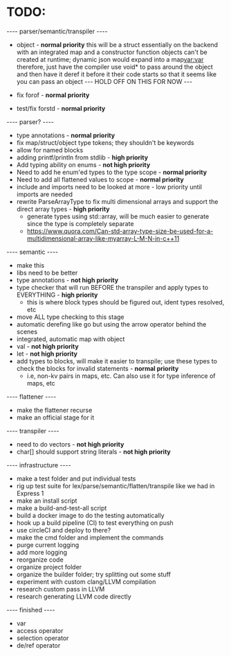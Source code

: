 # TODO:

---- parser/semantic/transpiler ----

- object - **normal priority**
  this will be a struct essentially on the backend with an integrated map and a constructor function
  objects can't be created at runtime; dynamic json would expand into a map<var:var>
  therefore, just have the compiler use void\* to pass around the object and then have it deref it before it
  their code starts so that it seems like you can pass an object
  --- HOLD OFF ON THIS FOR NOW ---

- fix forof - **normal priority**
- test/fix forstd - **normal priority**

---- parser? ----

- type annotations - **normal priority**
- fix map/struct/object type tokens; they shouldn't be keywords
- allow for named blocks
- adding printf/println from stdlib - **high priority**
- Add typing ability on enums - **not high priority**
- Need to add he enum'ed types to the type scope - **normal priority**
- Need to add all flattened values to scope - **normal priority**
- include and imports need to be looked at more - low priority until imports are needed
- rewrite ParseArrayType to fix multi dimensional arrays and support the direct array types - **high priority**
  - generate types using std::array, will be much easier to generate since the type is completely separate
  - https://www.quora.com/Can-std-array-type-size-be-used-for-a-multidimensional-array-like-myarray-L-M-N-in-c++11

---- semantic ----

- make this
- libs need to be better
- type annotations - **not high priority**
- type checker that will run BEFORE the transpiler and apply types to EVERYTHING - **high priority**
  - this is where block types should be figured out, ident types resolved, etc
- move ALL type checking to this stage
- automatic derefing like go but using the arrow operator behind the scenes
- integrated, automatic map with object
- val - **not high priority**
- let - **not high priority**
- add types to blocks, will make it easier to transpile; use these types to check the blocks for invalid statements - **normal priority**
  - i.e, non-kv pairs in maps, etc. Can also use it for type inference of maps, etc

---- flattener ----

- make the flattener recurse
- make an official stage for it

---- transpiler ----

- need to do vectors - **not high priority**
- char[] should support string literals - **not high priority**

---- infrastructure ----

- make a test folder and put individual tests
- rig up test suite for lex/parse/semantic/flatten/transpile like we had in Express 1
- make an install script
- make a build-and-test-all script
- build a docker image to do the testing automatically
- hook up a build pipeline (CI) to test everything on push
- use circleCI and deploy to there?
- make the cmd folder and implement the commands
- purge current logging
- add more logging
- reorganize code
- organize project folder
- organize the builder folder; try splitting out some stuff
- experiment with custom clang/LLVM compilation
- research custom pass in LLVM
- research generating LLVM code directly

---- finished ----

- var
- access operator
- selection operator
- de/ref operator
